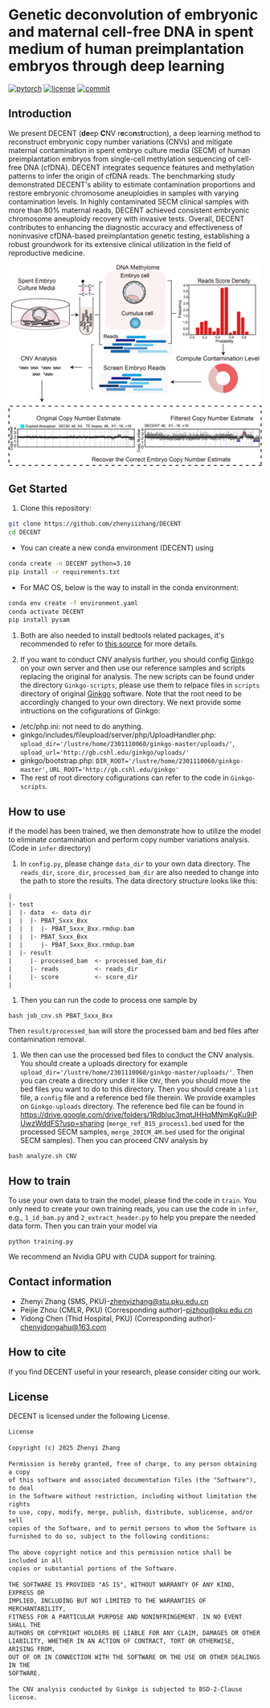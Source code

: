 # Genetic deconvolution of embryonic and maternal cell-free DNA in spent medium of human preimplantation embryos through deep learning


[![pytorch](https://img.shields.io/badge/PyTorch_2.0+-ee4c2c?logo=pytorch&logoColor=white)](https://pytorch.org/get-started/locally/)
[![license](https://img.shields.io/badge/License-License-green.svg?labelColor=gray)](https://github.com/zhenyiizhang/DECENT/blob/main/LICENSE)
[![commit](https://img.shields.io/github/last-commit/zhenyiizhang/DECENT?color=blue)](https://github.com/zhenyiizhang/DECENT/)


## Introduction

We present DECENT (**de**ep **C**NV r**e**co**n**s**t**ruction), a deep learning method to reconstruct embryonic copy number variations (CNVs) and mitigate maternal contamination in spent embryo culture media (SECM) of human preimplantation embryos from single-cell methylation sequencing of cell-free DNA (cfDNA). DECENT integrates sequence features and methylation patterns to infer the origin of cfDNA reads. The benchmarking study demonstrated DECENT's ability to estimate contamination proportions and restore embryonic chromosome aneuploidies in samples with varying contamination levels. In highly contaminated SECM clinical samples with more than 80% maternal reads, DECENT achieved consistent embryonic chromosome aneuploidy recovery with invasive tests. Overall, DECENT contributes to enhancing the diagnostic accuracy and effectiveness of noninvasive cfDNA-based preimplantation genetic testing, establishing a robust groundwork for its extensive clinical utilization in the field of reproductive medicine.

<p align="center">
  <img src=https://github.com/zhenyiizhang/DECENT/blob/main/figures/overview.png alt="[main]">
</p>

## Get Started

1. Clone this repository:
```bash
git clone https://github.com/zhenyiizhang/DECENT
cd DECENT
```

- You can create a new conda  environment (DECENT) using 
```bash
conda create -n DECENT python=3.10
pip install -r requirements.txt
```
- For MAC OS, below is the way to install in the conda environment:
```bash
conda env create -f environment.yaml
conda activate DECENT
pip install pysam
```

1. Both are also needed to install bedtools related packages, it's recommended to refer to [this source](https://bedtools.readthedocs.io/en/latest/content/installation.html) for more details.

2. If you want to conduct CNV analysis further, you should config [Ginkgo](https://github.com/robertaboukhalil/ginkgo) on your own server and then use our reference samples and scripts replacing the original for analysis. The new scripts can be found under the directory ```Ginkgo-scripts```, please use them to relpace files in ```scripts``` directory of original [Ginkgo](https://github.com/robertaboukhalil/ginkgo) software. Note that the root need to be accordingly changed to your own directory. We next provide some intructions on the cofigurations of Ginkgo:
- /etc/php.ini: not need to do anything.
- ginkgo/includes/fileupload/server/php/UploadHandler.php:  ```upload_dir='/lustre/home/2301110060/ginkgo-master/uploads/'```, ```upload_url='http://gb.cshl.edu/ginkgo/uploads/'```
- ginkgo/bootstrap.php: ```DIR_ROOT='/lustre/home/2301110060/ginkgo-master'```, ```URL_ROOT='http://gb.cshl.edu/ginkgo'```
- The rest of root directory cofigurations can refer to the code in ```Ginkgo-scripts```.

## How to use

If the model has been trained, we then demonstrate how to utilize the model to eliminate contamination and perform copy number variations analysis. (Code in ```infer``` directory)

1. In ```config.py```, please change ```data_dir``` to your own data directory. The ```reads_dir```, ```score_dir```, ```processed_bam_dir``` are also needed to change into the path to store the results. The data directory structure looks like this:
```
|
|- test
|  |- data  <- data dir
|  |  |- PBAT_Sxxx_Bxx 
|  |  |  |- PBAT_Sxxx_Bxx.rmdup.bam
|  |  |- PBAT_Sxxx_Bxx 
|  |     |- PBAT_Sxxx_Bxx.rmdup.bam
|  |- result
|     |- processed_bam  <- processed_bam_dir
|     |- reads          <- reads_dir
|     |- score          <- score_dir
|  
```

1. Then you can run the code to process one sample by 
```
bash job_cnv.sh PBAT_Sxxx_Bxx
```
Then ```result/processed_bam``` will store the processed bam and bed files after contamination removal.

1. We then can use the processed bed files to conduct the CNV analysis. You should create a uploads directory for example ```upload_dir='/lustre/home/2301110060/ginkgo-master/uploads/'```. Then you can create a directory under it like ```CNV```, then you should move the bed files you want to do to this directory. Then you should create a ```list``` file, a ```config``` file and a reference bed file therein. We provide  examples on ```Ginkgo-uploads``` directory. The reference bed file can be found in https://drive.google.com/drive/folders/1Rdbluc3mqtJHHqMNmKgKu9iPUwzWddFS?usp=sharing (```merge_ref_015_process1.bed``` used for the processed SECM samples, ```merge_20ICM_4M.bed``` used for the original SECM samples). Then you can proceed CNV analysis by
```
bash analyze.sh CNV
```
## How to train
To use your own data to train the model, please find the code in ```train```. You only need to create your own training reads, you can use the code in ```infer```, e.g., ```1_id_bam.py``` and ```2_extract_header.py``` to help you prepare the needed data form. Then you can train your model via
```
python training.py
```
We recommend an Nvidia GPU with CUDA support for training.
## Contact information

- Zhenyi Zhang (SMS, PKU)-[zhenyizhang@stu.pku.edu.cn](mailto:zhenyizhang@stu.pku.edu.cn)
- Peijie Zhou (CMLR, PKU) (Corresponding author)-[pjzhou@pku.edu.cn](mailto:pjzhou@pku.edu.cn)
- Yidong Chen (Thid Hospital, PKU) (Corresponding author)-[chenyidongahu@163.com](mailto:chenyidongahu@163.com)

## How to cite

If you find DECENT useful in your research, please consider citing our work.

## License
DECENT is licensed under the following License. 

```
License

Copyright (c) 2025 Zhenyi Zhang

Permission is hereby granted, free of charge, to any person obtaining a copy
of this software and associated documentation files (the "Software"), to deal
in the Software without restriction, including without limitation the rights
to use, copy, modify, merge, publish, distribute, sublicense, and/or sell
copies of the Software, and to permit persons to whom the Software is
furnished to do so, subject to the following conditions:

The above copyright notice and this permission notice shall be included in all
copies or substantial portions of the Software.

THE SOFTWARE IS PROVIDED "AS IS", WITHOUT WARRANTY OF ANY KIND, EXPRESS OR
IMPLIED, INCLUDING BUT NOT LIMITED TO THE WARRANTIES OF MERCHANTABILITY,
FITNESS FOR A PARTICULAR PURPOSE AND NONINFRINGEMENT. IN NO EVENT SHALL THE
AUTHORS OR COPYRIGHT HOLDERS BE LIABLE FOR ANY CLAIM, DAMAGES OR OTHER
LIABILITY, WHETHER IN AN ACTION OF CONTRACT, TORT OR OTHERWISE, ARISING FROM,
OUT OF OR IN CONNECTION WITH THE SOFTWARE OR THE USE OR OTHER DEALINGS IN THE
SOFTWARE.

The CNV analysis conducted by Ginkgo is subjected to BSD-2-Clause license.
```


